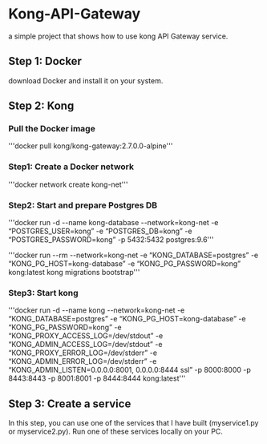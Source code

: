 # Kong-API-Gateway
 a simple project that shows how to use kong API Gateway service.
## Step 1: Docker
download Docker and install it on your system.
## Step 2: Kong
### Pull the Docker image

'''docker pull kong/kong-gateway:2.7.0.0-alpine'''

### Step1: Create a Docker network

'''docker network create kong-net'''

### Step2: Start and prepare Postgres DB

'''docker run -d --name kong-database --network=kong-net -e “POSTGRES_USER=kong” -e “POSTGRES_DB=kong” -e “POSTGRES_PASSWORD=kong” -p 5432:5432 postgres:9.6'''

'''docker run --rm --network=kong-net -e “KONG_DATABASE=postgres” -e “KONG_PG_HOST=kong-database” -e “KONG_PG_PASSWORD=kong” kong:latest kong migrations bootstrap'''

### Step3: Start kong

'''docker run -d --name kong --network=kong-net -e “KONG_DATABASE=postgres” -e “KONG_PG_HOST=kong-database” -e “KONG_PG_PASSWORD=kong” -e “KONG_PROXY_ACCESS_LOG=/dev/stdout” -e “KONG_ADMIN_ACCESS_LOG=/dev/stdout” -e “KONG_PROXY_ERROR_LOG=/dev/stderr” -e “KONG_ADMIN_ERROR_LOG=/dev/stderr” -e “KONG_ADMIN_LISTEN=0.0.0.0:8001, 0.0.0.0:8444 ssl” -p 8000:8000 -p 8443:8443 -p 8001:8001 -p 8444:8444 kong:latest'''
## Step 3: Create a service
In this step, you can use one of the services that I have built (myservice1.py or myservice2.py). Run one of these services locally on your PC.